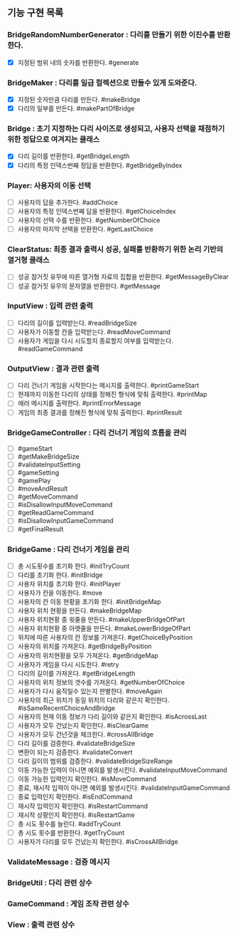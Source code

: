 
## 기능 구현 목록

### BridgeRandomNumberGenerator : 다리를 만들기 위한 이진수를 반환한다.
- [x] 지정된 범위 내의 숫자를 반환한다. #generate

### BridgeMaker : 다리를 일급 컬렉션으로 만들수 있게 도와준다.
- [x] 지정된 숫자만큼 다리를 만든다. #makeBridge
- [x] 다리의 일부를 만든다. #makePartOfBridge

### Bridge : 초기 지정하는 다리 사이즈로 생성되고, 사용자 선택을 채점하기 위한 정답으로 여겨지는 클래스
- [x] 다리 길이를 반환한다. #getBridgeLength
- [x] 다리의 특정 인덱스번째 정답을 반환한다. #getBridgeByIndex

### Player: 사용자의 이동 선택
- [ ] 사용자의 답을 추가한다. #addChoice
- [ ] 사용자의 특정 인덱스번째 답을 반환한다. #getChoiceIndex
- [ ] 사용자의 선택 수를 반환한다. #getNumberOfChoice
- [ ] 사용자의 마지막 선택을 반환한다. #getLastChoice

### ClearStatus: 최종 결과 출력시 성공, 실패를 반환하기 위한 논리 기반의 열거형 클래스
- [ ] 성공 참거짓 유무에 따른 열거형 자료의 집합을 반환한다. #getMessageByClear
- [ ] 성공 참거짓 유무의 문자열을 반환한다. #getMessage

### InputView : 입력 관련 출력
- [ ] 다리의 길이를 입력받는다. #readBridgeSize
- [ ] 사용자가 이동할 칸을 입력받는다. #readMoveCommand
- [ ] 사용자가 게임을 다시 시도할지 종료할지 여부를 입력받는다. #readGameCommand

### OutputView : 결과 관련 출력
- [ ] 다리 건너기 게임을 시작한다는 메시지를 출력한다. #printGameStart
- [ ] 현재까지 이동한 다리의 상태를 정해진 형식에 맞춰 출력한다. #printMap
- [ ] 에러 메시지를 출력한다. #printErrorMessage
- [ ] 게임의 최종 결과를 정해진 형식에 맞춰 출력한다. #printResult

### BridgeGameController : 다리 건너기 게임의 흐름을 관리
- [ ]  #gameStart
- [ ]  #getMakeBridgeSize
- [ ]  #validateInputSetting
- [ ]  #gameSetting
- [ ]  #gamePlay
- [ ]  #moveAndResult
- [ ]  #getMoveCommand
- [ ]  #isDisallowInputMoveCommand
- [ ]  #getReadGameCommand
- [ ]  #isDisallowInputGameCommand
- [ ]  #getFinalResult

### BridgeGame : 다리 건너기 게임을 관리
- [ ] 총 시도횟수를 초기화 한다. #initTryCount
- [ ] 다리를 초기화 한다. #initBridge
- [ ] 사용자 위치를 초기화 한다. #initPlayer
- [ ] 사용자가 칸을 이동한다. #move
- [ ] 사용자의 칸 이동 현황을 초기화 한다. #initBridgeMap
- [ ] 사용자 위치 현황을 만든다. #makeBridgeMap
- [ ] 사용자 위치현황 중 윗줄을 만든다. #makeUpperBridgeOfPart
- [ ] 사용자 위치현황 중 아랫줄을 만든다. #makeLowerBridgeOfPart
- [ ] 위치에 따른 사용자의 칸 정보를 가져온다. #getChoiceByPosition
- [ ] 사용자의 위치를 가져온다. #getBridgeByPosition
- [ ] 사용자의 위치현황을 모두 가져온다. #getBridgeMap
- [ ] 사용자가 게임을 다시 시도한다. #retry
- [ ] 다리의 길이를 가져온다. #getBridgeLength
- [ ] 사용자의 위치 정보의 갯수를 가져온다. #getNumberOfChoice
- [ ] 사용자가 다시 움직일수 있는지 판별한다. #moveAgain
- [ ] 사용자의 최근 위치가 동일 위치의 다리와 같은지 확인한다. #isSameRecentChoiceAndBridge
- [ ] 사용자의 현재 이동 정보가 다리 길이와 같은지 확인한다. #isAcrossLast
- [ ] 사용자가 모두 건넜는지 확인한다. #isClearGame
- [ ] 사용자가 모두 건넌것을 체크한다. #crossAllBridge
- [ ] 다리 길이를 검증한다. #validateBridgeSize
- [ ] 변환이 되는지 검증한다. #validateConvert
- [ ] 다리 길이의 범위를 검증한다. #validateBridgeSizeRange
- [ ] 이동 가능한 입력이 아니면 예외를 발생시킨다. #validateInputMoveCommand
- [ ] 이동 가능한 입력인지 확인한다. #isMoveCommand
- [ ] 종료, 재시작 입력이 아니면 예외를 발생시킨다. #validateInputGameCommand
- [ ] 종료 입력인지 확인한다. #isEndCommand
- [ ] 재시작 입력인지 확인한다. #isRestartCommand
- [ ] 재시작 상황인지 확인한다. #isRestartGame
- [ ] 총 시도 횟수를 늘린다. #addTryCount
- [ ] 총 시도 횟수를 반환한다. #getTryCount
- [ ] 사용자가 다리를 모두 건넜는지 확인한다. #isCrossAllBridge

### ValidateMessage : 검증 메시지

### BridgeUtil : 다리 관련 상수

### GameCommand : 게임 조작 관련 상수

### View : 출력 관련 상수
